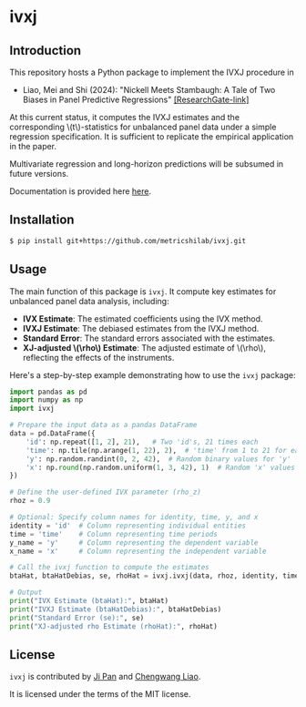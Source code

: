 # ivxj

## Introduction

This repository hosts a Python package to implement the IVXJ procedure in 

* Liao, Mei and Shi (2024): "Nickell Meets Stambaugh: A Tale of Two Biases in Panel Predictive Regressions" [[ResearchGate-link]](http://dx.doi.org/10.13140/RG.2.2.35464.64004)

At this current status, it computes the IVXJ estimates and the corresponding \\(t\\)-statistics for unbalanced panel data under a simple regression specification. It is sufficient to replicate the empirical application in the paper.

Multivariate regression and long-horizon predictions will be subsumed in future versions.

Documentation is provided here [here](https://ivxj.readthedocs.io/en/latest/index.html).

## Installation

```bash
$ pip install git+https://github.com/metricshilab/ivxj.git
```

## Usage

The main function of this package is `ivxj`. It compute key estimates for unbalanced panel data analysis, including:

- **IVX Estimate**: The estimated coefficients using the IVX method.
- **IVXJ Estimate**: The debiased estimates from the IVXJ method.
- **Standard Error**: The standard errors associated with the estimates.
- **XJ-adjusted \\(\rho\\) Estimate**: The adjusted estimate of \\(\rho\\), reflecting the effects of the instruments.

Here's a step-by-step example demonstrating how to use the `ivxj` package:

```python
import pandas as pd
import numpy as np
import ivxj

# Prepare the input data as a pandas DataFrame
data = pd.DataFrame({
    'id': np.repeat([1, 2], 21),   # Two 'id's, 21 times each
    'time': np.tile(np.arange(1, 22), 2),  # 'time' from 1 to 21 for each 'id'
    'y': np.random.randint(0, 2, 42),  # Random binary values for 'y'
    'x': np.round(np.random.uniform(1, 3, 42), 1)  # Random 'x' values between 1 and 3, rounded to 1 decimal place
})

# Define the user-defined IVX parameter (rho_z)
rhoz = 0.9

# Optional: Specify column names for identity, time, y, and x
identity = 'id'  # Column representing individual entities
time = 'time'    # Column representing time periods
y_name = 'y'     # Column representing the dependent variable
x_name = 'x'     # Column representing the independent variable

# Call the ivxj function to compute the estimates
btaHat, btaHatDebias, se, rhoHat = ivxj.ivxj(data, rhoz, identity, time, y_name, x_name)

# Output
print("IVX Estimate (btaHat):", btaHat)
print("IVXJ Estimate (btaHatDebias):", btaHatDebias)
print("Standard Error (se):", se)
print("XJ-adjusted rho Estimate (rhoHat):", rhoHat)
```

## License

`ivxj` is contributed by [Ji Pan](https://github.com/PanJi-0) and [Chengwang Liao](https://github.com/cwleo).

It is licensed under the terms of the MIT license.
